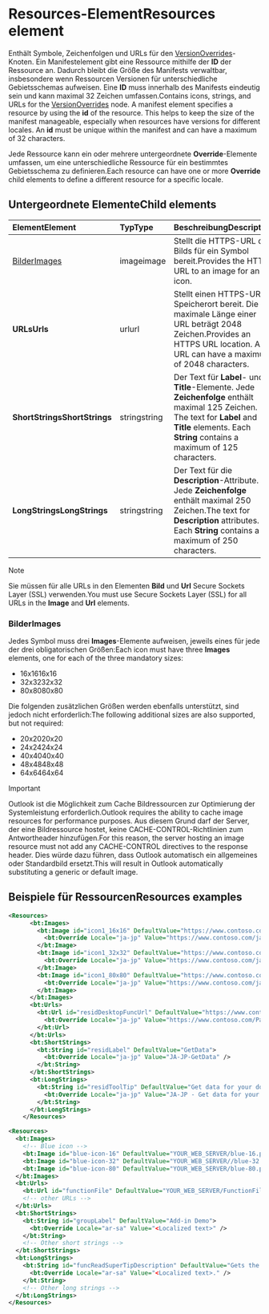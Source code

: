 # <a name="resources-element"></a><span data-ttu-id="67b1a-101">Resources-Element</span><span class="sxs-lookup"><span data-stu-id="67b1a-101">Resources element</span></span>

<span data-ttu-id="67b1a-p101">Enthält Symbole, Zeichenfolgen und URLs für den [VersionOverrides](versionoverrides.md)-Knoten. Ein Manifestelement gibt eine Ressource mithilfe der **ID** der Ressource an. Dadurch bleibt die Größe des Manifests verwaltbar, insbesondere wenn Ressourcen Versionen für unterschiedliche Gebietsschemas aufweisen. Eine **ID** muss innerhalb des Manifests eindeutig sein und kann maximal 32 Zeichen umfassen.</span><span class="sxs-lookup"><span data-stu-id="67b1a-p101">Contains icons, strings, and URLs for the [VersionOverrides](versionoverrides.md) node. A manifest element specifies a resource by using the **id** of the resource. This helps to keep the size of the manifest manageable, especially when resources have versions for different locales. An **id** must be unique within the manifest and can have a maximum of 32 characters.</span></span>

<span data-ttu-id="67b1a-106">Jede Ressource kann ein oder mehrere untergeordnete **Override**-Elemente umfassen, um eine unterschiedliche Ressource für ein bestimmtes Gebietsschema zu definieren.</span><span class="sxs-lookup"><span data-stu-id="67b1a-106">Each resource can have one or more **Override** child elements to define a different resource for a specific locale.</span></span>

## <a name="child-elements"></a><span data-ttu-id="67b1a-107">Untergeordnete Elemente</span><span class="sxs-lookup"><span data-stu-id="67b1a-107">Child elements</span></span>

|  <span data-ttu-id="67b1a-108">Element</span><span class="sxs-lookup"><span data-stu-id="67b1a-108">Element</span></span> |  <span data-ttu-id="67b1a-109">Typ</span><span class="sxs-lookup"><span data-stu-id="67b1a-109">Type</span></span>  |  <span data-ttu-id="67b1a-110">Beschreibung</span><span class="sxs-lookup"><span data-stu-id="67b1a-110">Description</span></span>  |
|:-----|:-----|:-----|
|  [<span data-ttu-id="67b1a-111">Bilder</span><span class="sxs-lookup"><span data-stu-id="67b1a-111">Images</span></span>](#images)            |  <span data-ttu-id="67b1a-112">image</span><span class="sxs-lookup"><span data-stu-id="67b1a-112">image</span></span>   |  <span data-ttu-id="67b1a-113">Stellt die HTTPS-URL des Bilds für ein Symbol bereit.</span><span class="sxs-lookup"><span data-stu-id="67b1a-113">Provides the HTTPS URL to an image for an icon.</span></span> |
|  <span data-ttu-id="67b1a-114">**URLs**</span><span class="sxs-lookup"><span data-stu-id="67b1a-114">**Urls**</span></span>                |  <span data-ttu-id="67b1a-115">url</span><span class="sxs-lookup"><span data-stu-id="67b1a-115">url</span></span>     |  <span data-ttu-id="67b1a-p102">Stellt einen HTTPS-URL-Speicherort bereit. Die maximale Länge einer URL beträgt 2048 Zeichen.</span><span class="sxs-lookup"><span data-stu-id="67b1a-p102">Provides an HTTPS URL location. A URL can have a maximum of 2048 characters.</span></span> |
|  <span data-ttu-id="67b1a-118">**ShortStrings**</span><span class="sxs-lookup"><span data-stu-id="67b1a-118">**ShortStrings**</span></span> |  <span data-ttu-id="67b1a-119">string</span><span class="sxs-lookup"><span data-stu-id="67b1a-119">string</span></span>  |  <span data-ttu-id="67b1a-p103">Der Text für **Label**- und **Title**-Elemente. Jede **Zeichenfolge** enthält maximal 125 Zeichen. </span><span class="sxs-lookup"><span data-stu-id="67b1a-p103">The text for **Label** and **Title** elements. Each **String** contains a maximum of 125 characters.</span></span>|
|  <span data-ttu-id="67b1a-122">**LongStrings**</span><span class="sxs-lookup"><span data-stu-id="67b1a-122">**LongStrings**</span></span>  |  <span data-ttu-id="67b1a-123">string</span><span class="sxs-lookup"><span data-stu-id="67b1a-123">string</span></span>  | <span data-ttu-id="67b1a-p104">Der Text für die **Description**-Attribute. Jede **Zeichenfolge** enthält maximal 250 Zeichen.</span><span class="sxs-lookup"><span data-stu-id="67b1a-p104">The text for **Description** attributes. Each **String** contains a maximum of 250 characters.</span></span>|

> [!NOTE]
> <span data-ttu-id="67b1a-126">Sie müssen für alle URLs in den Elementen **Bild** und **Url** Secure Sockets Layer (SSL) verwenden.</span><span class="sxs-lookup"><span data-stu-id="67b1a-126">You must use Secure Sockets Layer (SSL) for all URLs in the  **Image** and **Url** elements.</span></span>

### <a name="images"></a><span data-ttu-id="67b1a-127">Bilder</span><span class="sxs-lookup"><span data-stu-id="67b1a-127">Images</span></span>
<span data-ttu-id="67b1a-128">Jedes Symbol muss drei  **Images**-Elemente aufweisen, jeweils eines für jede der drei obligatorischen Größen:</span><span class="sxs-lookup"><span data-stu-id="67b1a-128">Each icon must have three  **Images** elements, one for each of the three mandatory sizes:</span></span>

- <span data-ttu-id="67b1a-129">16x16</span><span class="sxs-lookup"><span data-stu-id="67b1a-129">16x16</span></span>
- <span data-ttu-id="67b1a-130">32x32</span><span class="sxs-lookup"><span data-stu-id="67b1a-130">32x32</span></span>
- <span data-ttu-id="67b1a-131">80x80</span><span class="sxs-lookup"><span data-stu-id="67b1a-131">80x80</span></span>

<span data-ttu-id="67b1a-132">Die folgenden zusätzlichen Größen werden ebenfalls unterstützt, sind jedoch nicht erforderlich:</span><span class="sxs-lookup"><span data-stu-id="67b1a-132">The following additional sizes are also supported, but not required:</span></span>

- <span data-ttu-id="67b1a-133">20x20</span><span class="sxs-lookup"><span data-stu-id="67b1a-133">20x20</span></span>
- <span data-ttu-id="67b1a-134">24x24</span><span class="sxs-lookup"><span data-stu-id="67b1a-134">24x24</span></span>
- <span data-ttu-id="67b1a-135">40x40</span><span class="sxs-lookup"><span data-stu-id="67b1a-135">40x40</span></span>
- <span data-ttu-id="67b1a-136">48x48</span><span class="sxs-lookup"><span data-stu-id="67b1a-136">48x48</span></span>
- <span data-ttu-id="67b1a-137">64x64</span><span class="sxs-lookup"><span data-stu-id="67b1a-137">64x64</span></span>

> [!IMPORTANT] 
> <span data-ttu-id="67b1a-138">Outlook ist die Möglichkeit zum Cache Bildressourcen zur Optimierung der Systemleistung erforderlich.</span><span class="sxs-lookup"><span data-stu-id="67b1a-138">Outlook requires the ability to cache image resources for performance purposes.</span></span> <span data-ttu-id="67b1a-139">Aus diesem Grund darf der Server, der eine Bildressource hostet, keine CACHE-CONTROL-Richtlinien zum Antwortheader hinzufügen.</span><span class="sxs-lookup"><span data-stu-id="67b1a-139">For this reason, the server hosting an image resource must not add any CACHE-CONTROL directives to the response header.</span></span> <span data-ttu-id="67b1a-140">Dies würde dazu führen, dass Outlook automatisch ein allgemeines oder Standardbild ersetzt.</span><span class="sxs-lookup"><span data-stu-id="67b1a-140">This will result in Outlook automatically substituting a generic or default image.</span></span>    

## <a name="resources-examples"></a><span data-ttu-id="67b1a-141">Beispiele für Ressourcen</span><span class="sxs-lookup"><span data-stu-id="67b1a-141">Resources examples</span></span> 

```XML
<Resources>
      <bt:Images>
        <bt:Image id="icon1_16x16" DefaultValue="https://www.contoso.com/icon_default.png">
          <bt:Override Locale="ja-jp" Value="https://www.contoso.com/ja-jp16-icon_default.png" />
        </bt:Image>
        <bt:Image id="icon1_32x32" DefaultValue="https://www.contoso.com/icon_default.png">
          <bt:Override Locale="ja-jp" Value="https://www.contoso.com/ja-jp32-icon_default.png" />
        </bt:Image>
        <bt:Image id="icon1_80x80" DefaultValue="https://www.contoso.com/icon_default.png">
          <bt:Override Locale="ja-jp" Value="https://www.contoso.com/ja-jp80-icon_default.png" />
        </bt:Image>
      </bt:Images>
      <bt:Urls>
        <bt:Url id="residDesktopFuncUrl" DefaultValue="https://www.contoso.com/Pages/Home.aspx">
          <bt:Override Locale="ja-jp" Value="https://www.contoso.com/Pages/Home.aspx" />
        </bt:Url>
      </bt:Urls>
      <bt:ShortStrings>
        <bt:String id="residLabel" DefaultValue="GetData">
          <bt:Override Locale="ja-jp" Value="JA-JP-GetData" />
        </bt:String>
      </bt:ShortStrings>
      <bt:LongStrings>
        <bt:String id="residToolTip" DefaultValue="Get data for your document.">
          <bt:Override Locale="ja-jp" Value="JA-JP - Get data for your document." />
        </bt:String>
      </bt:LongStrings>
    </Resources>
```

```xml
<Resources>
  <bt:Images>
    <!-- Blue icon -->
    <bt:Image id="blue-icon-16" DefaultValue="YOUR_WEB_SERVER/blue-16.png"/>
    <bt:Image id="blue-icon-32" DefaultValue="YOUR_WEB_SERVER//blue-32.png"/>
    <bt:Image id="blue-icon-80" DefaultValue="YOUR_WEB_SERVER/blue-80.png"/>
  </bt:Images>
  <bt:Urls>
    <bt:Url id="functionFile" DefaultValue="YOUR_WEB_SERVER/FunctionFile/Functions.html"/>
    <!-- other URLs -->
  </bt:Urls>
  <bt:ShortStrings>
    <bt:String id="groupLabel" DefaultValue="Add-in Demo">
      <bt:Override Locale="ar-sa" Value="<Localized text>" />
    </bt:String>
    <!-- Other short strings -->
  </bt:ShortStrings>
  <bt:LongStrings>
    <bt:String id="funcReadSuperTipDescription" DefaultValue="Gets the subject of the message or appointment.">
      <bt:Override Locale="ar-sa" Value="<Localized text>." />
    </bt:String>
    <!-- Other long strings -->
  </bt:LongStrings>
</Resources>
```
